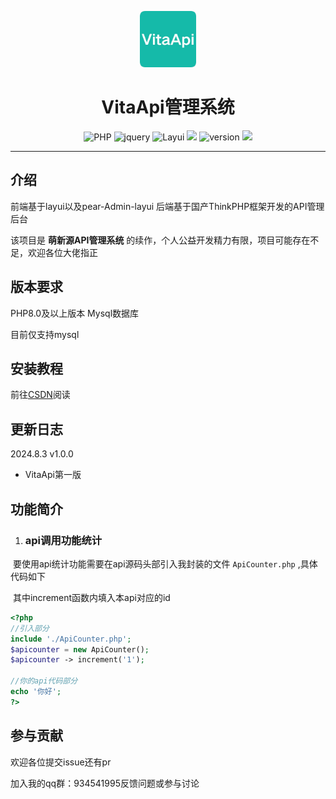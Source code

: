 <p align="center">
<img  src="./img/logo.png" width="90px" height="90px">
</p>
<h1 align="center">VitaApi管理系统</h1>
<p align="center">
  <img src="https://img.shields.io/badge/PHP-8.0+-blue" alt="PHP"/>
  <img src="https://img.shields.io/badge/jquery-orange" alt="jquery"/>
  <img src="https://img.shields.io/badge/Layui-green" alt="Layui"/>
  <img src="https://img.shields.io/badge/ThinkPHP-6.1-green"/>
  <img src="https://img.shields.io/badge/Version-v1.0.0-blue" alt="version"/>
  <img src="https://img.shields.io/badge/萌新源API管理系统-续作-green"/>
</p>
<hr>



## 介绍
前端基于layui以及pear-Admin-layui
后端基于国产ThinkPHP框架开发的API管理后台

该项目是 **萌新源API管理系统** 的续作，个人公益开发精力有限，项目可能存在不足，欢迎各位大佬指正

## 版本要求
PHP8.0及以上版本
Mysql数据库

目前仅支持mysql

## 安装教程

前往[CSDN](https://blog.csdn.net/m0_66648798/article/details/140888896)阅读

## 更新日志

2024.8.3 v1.0.0

- VitaApi第一版



## 功能简介

1. ### api调用功能统计

​	要使用api统计功能需要在api源码头部引入我封装的文件 `ApiCounter.php` ,具体代码如下

​	其中increment函数内填入本api对应的id

```php
<?php
//引入部分
include './ApiCounter.php';
$apicounter = new ApiCounter();
$apicounter -> increment('1');

//你的api代码部分
echo '你好';
?>
```



## 参与贡献

欢迎各位提交issue还有pr

加入我的qq群：934541995反馈问题或参与讨论
